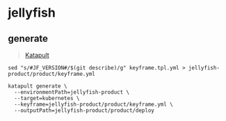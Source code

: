 # jellyfish

## generate
> [Katapult](https://github.com/product-os/katapult#usage)

    sed "s/#JF_VERSION#/$(git describe)/g" keyframe.tpl.yml > jellyfish-product/product/keyframe.yml

    katapult generate \
      --environmentPath=jellyfish-product \
      --target=kubernetes \
      --keyframe=jellyfish-product/product/keyframe.yml \
      --outputPath=jellyfish-product/product/deploy
